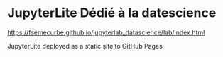 # JupyterLite Dédié à la datescience


https://fsemecurbe.github.io/jupyterlab_datascience/lab/index.html


JupyterLite deployed as a static site to GitHub Pages
